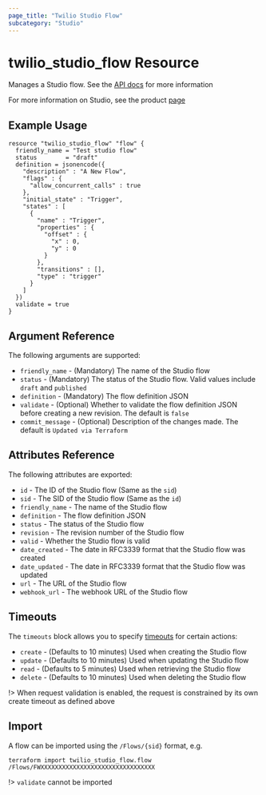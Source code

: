 ```yaml
---
page_title: "Twilio Studio Flow"
subcategory: "Studio"
---
```


# twilio_studio_flow Resource

Manages a Studio flow. See the [API docs](https://www.twilio.com/docs/studio/rest-api/v2/flow) for more information

For more information on Studio, see the product [page](https://www.twilio.com/studio)

## Example Usage

```hcl
resource "twilio_studio_flow" "flow" {
  friendly_name = "Test studio flow"
  status        = "draft"
  definition = jsonencode({
    "description" : "A New Flow",
    "flags" : {
      "allow_concurrent_calls" : true
    },
    "initial_state" : "Trigger",
    "states" : [
      {
        "name" : "Trigger",
        "properties" : {
          "offset" : {
            "x" : 0,
            "y" : 0
          }
        },
        "transitions" : [],
        "type" : "trigger"
      }
    ]
  })
  validate = true
}
```

## Argument Reference

The following arguments are supported:

- `friendly_name` - (Mandatory) The name of the Studio flow
- `status` - (Mandatory) The status of the Studio flow. Valid values include `draft` and `published`
- `definition` - (Mandatory) The flow definition JSON
- `validate` - (Optional) Whether to validate the flow definition JSON before creating a new revision. The default is `false`
- `commit_message` - (Optional) Description of the changes made. The default is `Updated via Terraform`

## Attributes Reference

The following attributes are exported:

- `id` - The ID of the Studio flow (Same as the `sid`)
- `sid` - The SID of the Studio flow (Same as the `id`)
- `friendly_name` - The name of the Studio flow
- `definition` - The flow definition JSON
- `status` - The status of the Studio flow
- `revision` - The revision number of the Studio flow
- `valid` - Whether the Studio flow is valid
- `date_created` - The date in RFC3339 format that the Studio flow was created
- `date_updated` - The date in RFC3339 format that the Studio flow was updated
- `url` - The URL of the Studio flow
- `webhook_url` - The webhook URL of the Studio flow

## Timeouts

The `timeouts` block allows you to specify [timeouts](https://www.terraform.io/docs/configuration/resources.html#timeouts) for certain actions:

- `create` - (Defaults to 10 minutes) Used when creating the Studio flow
- `update` - (Defaults to 10 minutes) Used when updating the Studio flow
- `read` - (Defaults to 5 minutes) Used when retrieving the Studio flow
- `delete` - (Defaults to 10 minutes) Used when deleting the Studio flow

!> When request validation is enabled, the request is constrained by its own create timeout as defined above

## Import

A flow can be imported using the `/Flows/{sid}` format, e.g.

```shell
terraform import twilio_studio_flow.flow /Flows/FWXXXXXXXXXXXXXXXXXXXXXXXXXXXXXXXX
```

!> `validate` cannot be imported
